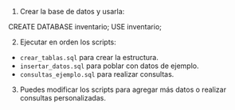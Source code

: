 1. Crear la base de datos y usarla:

CREATE DATABASE inventario;
USE inventario;


2. Ejecutar en orden los scripts:

- `crear_tablas.sql` para crear la estructura.
- `insertar_datos.sql` para poblar con datos de ejemplo.
- `consultas_ejemplo.sql` para realizar consultas.

3. Puedes modificar los scripts para agregar más datos o realizar consultas personalizadas.